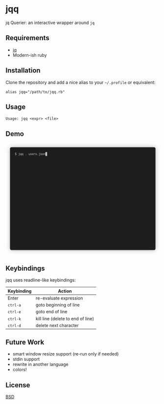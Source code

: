 # jqq

jq Querier: an interactive wrapper around `jq`

## Requirements

* [jq](https://github.com/stedolan/jq)
* Modern-ish ruby

## Installation

Clone the repository and add a nice alias to your `~/.profile` or equivalent:

```
alias jqq="/path/to/jqq.rb"
```

## Usage

```
Usage: jqq <expr> <file>
```

## Demo

![](demo.gif)

## Keybindings

jqq uses readline-like keybindings:

| Keybinding | Action |
| ---------- | ------ |
| Enter | re-evaluate expression |
| `ctrl-a` | goto beginning of line |
| `ctrl-e` | goto end of line |
| `ctrl-k` | kill line (delete to end of line) |
| `ctrl-d` | delete next character |

## Future Work

* smart window resize support (re-run only if needed)
* stdin support
* rewrite in another language
* colors!

## License

[BSD](LICENSE)
